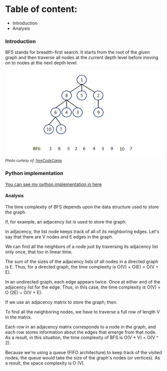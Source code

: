 # Table of content:
 - Introduction
 - Analysis

### Introduction

BFS stands for breadth-first search. It starts from the root of the given graph and then traverse all nodes at the current depth level before moving on to nodes at the next depth level.

![graph_bfs](graph_bfs.png)
<small>_Photo curtesy of: [freeCodeCamp](https://www.freecodecamp.org/news/breadth-first-search-a-bfs-graph-traversal-guide-with-3-leetcodeexamples/)_</small>

### Python implementation
[You can see my python implementation in here](./graph_bfs.py)

#### Analysis
The time complexity of BFS depends upon the data structure used to store the graph.

If, for example, an adjacency list is used to store the graph.

In adjacency, the list node keeps track of all of its neighboring edges. Let's say that there are V nodes and E edges in the graph.

We can find all the neighbors of a node just by traversing its adjacency list only once, that too in linear time.

The sum of the sizes of the adjacency lists of all nodes in a directed graph is E. Thus, for a directed graph, the time complexity is O(V) + O(E) = O(V + E).

In an undirected graph, each edge appears twice. Once at either end of the adjacency list for the edge. Thus, in this case, the time complexity is O(V) + O (2E) ~ O(V + E).

If we use an adjacency matrix to store the graph, then.

To find all the neighboring nodes, we have to traverse a full row of length V in the matrix.

Each row in an adjacency matrix corresponds to a node in the graph, and each row stores information about the edges that emerge from that node. As a result, in this situation, the time complexity of BFS is O(V * V) = O(V ^ 2).

Because we're using a queue (FIFO architecture) to keep track of the visited nodes, the queue would take the size of the graph's nodes (or vertices). As a result, the space complexity is O (V).